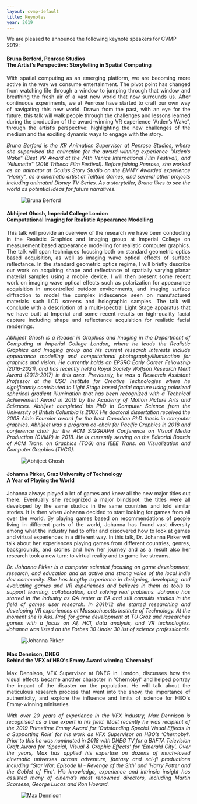 ```yaml
---
layout: cvmp-default
title: Keynotes
year: 2019
---
```


We are pleased to announce the following keynote speakers for CVMP 2019:


<a name="BB" />
<div class="row">
<div class="col-xs-12 col-sm-7 col-md-8 col-lg-9" markdown="1" style="text-align: justify">

#### Bruna Berford, Penrose Studios<br>The Artist’s Perspective: Storytelling in Spatial Computing

With spatial computing as an emerging platform, we are becoming more active in the way we consume entertainment. The pivot point has changed from watching life through a window to jumping through that window and breathing the fresh air of a vast new world that now surrounds us. After continuous experiments, we at Penrose have started to craft our own way of navigating this new world. Drawn from the past, with an eye for the future, this talk will walk people through the challenges and lessons learned during the production of the award-winning VR experience “Arden’s Wake”, through the artist’s perspective: highlighting the new challenges of the medium and the exciting dynamic ways to engage with the story.


*Bruna Berford is the XR Animation Supervisor at Penrose Studios, where she supervised the animation for the award-winning experience "Arden’s Wake" (Best VR Award at the 74th Venice International Film Festival), and “Allumette" (2016 Tribeca Film Festival). Before joining Penrose, she worked as an animator at Oculus Story Studio on the EMMY Awarded experience "Henry", as a cinematic artist at Telltale Games, and several other projects including animated Disney TV Series. As a storyteller, Bruna likes to see the world as potential ideas for future narratives.*

</div>

<figure class="col-xs-6 col-sm-5 col-md-4 col-lg-3">
  <img src="{{site.url}}/img/2019/keynotes/bruna-berford .jpg" class="img-responsive img-thumbnail" alt="Bruna Berford " title="Bruna Berford">
</figure>

</div>


<a name="AG" />
<div class="row">
<div class="col-xs-12 col-sm-7 col-md-8 col-lg-9" markdown="1" style="text-align: justify">

#### Abhijeet Ghosh, Imperial College London<br>Computational Imaging for Realistic Appearance Modelling

This talk will provide an overview of the research we have been conducting in the Realistic Graphics and Imaging group at Imperial College on measurement based appearance modelling for realistic computer graphics. The talk will span techniques focusing both on standard geometric optics based acquisition, as well as imaging wave optical effects of surface reflectance. In the standard geometric optics regime, I will briefly describe our work on acquiring shape and reflectance of spatially varying planar material samples using a mobile device. I will then present some recent work on imaging wave optical effects such as polarization for appearance acquisition in uncontrolled outdoor environments, and imaging surface diffraction to model the complex iridescence seen on manufactured materials such LCD screens and holographic samples. The talk will conclude with a description of a multi-spectral Light Stage apparatus that we have built at Imperial and some recent results on high-quality facial capture including shape and reflectance acquisition for realistic facial renderings.

*Abhijeet Ghosh is a Reader in Graphics and Imaging in the Department of Computing at Imperial College London, where he leads the Realistic Graphics and Imaging group and his current research interests include appearance modelling and computational photography/illumination for graphics and vision. He currently holds an EPSRC Early Career Fellowship (2016-2021), and has recently held a Royal Society Wolfson Research Merit Award (2013-2017) in this area. Previously, he was a Research Assistant Professor at the USC Institute for Creative Technologies where he significantly contributed to Light Stage based facial capture using polarized spherical gradient illumination that has been recognized with a Technical Achievement Award in 2019 by the Academy of Motion Picture Arts and Sciences. Abhijeet completed his PhD in Computer Science from the University of British Columbia is 2007. His doctoral dissertation received the 2008 Alain Fournier award for the best Canadian PhD thesis in computer graphics. Abhijeet was a program co-chair for Pacific Graphics in 2018 and conference chair for the ACM SIGGRAPH Conference on Visual Media Production (CVMP) in 2018. He is currently serving on the Editorial Boards of ACM Trans. on Graphics (TOG) and IEEE Trans. on Visualization and Computer Graphics (TVCG).*

</div>

<figure class="col-xs-6 col-sm-5 col-md-4 col-lg-3">
  <img src="{{site.url}}/img/2019/keynotes/abhijeet-ghosh.jpg" class="img-responsive img-thumbnail" alt="Abhijeet Ghosh" title="Abhijeet Ghosh">
</figure>

</div>





<a name="JP" />
<div class="row">
<div class="col-xs-12 col-sm-7 col-md-8 col-lg-9" markdown="1" style="text-align: justify">

#### Johanna Pirker, Graz University of Technology<br>A Year of Playing the World

Johanna always played a lot of games and knew all the new major titles out there. Eventually she recognized a major blindspot: the titles were all developed by the same studios in the same countries and told similar stories. It is then when Johanna decided to start looking for games from all over the world. By playing games based on recommendations of people living in different parts of the world, Johanna has found vast diversity among what the industry had to offer and discovered how to look at games and virtual experiences in a different way.
In this talk, Dr. Johanna Pirker will talk about her experiences playing games from different countries, genres, backgrounds, and stories and how her journey and as a result also her research took a new turn: to virtual reality and to game live streams.

*Dr. Johanna Pirker is a computer scientist focusing on game development, research, and education and an active and strong voice of the local indie dev community. She has lengthy experience in designing, developing, and evaluating games and VR experiences and believes in them as tools to support learning, collaboration, and solving real problems. Johanna has started in the industry as QA tester at EA and still consults studios in the field of games user research. In 2011/12 she started researching and developing VR experiences at Massachusetts Institute of Technology. At the moment she is Ass. Prof. for game
development at TU Graz and researches games with a focus on AI, HCI, data analysis, and VR technologies. Johanna was listed on the Forbes 30 Under 30 list of science professionals.*

</div>

<figure class="col-xs-6 col-sm-5 col-md-4 col-lg-3">
  <img src="{{site.url}}/img/2019/keynotes/johanna-pirker.jpg" class="img-responsive img-thumbnail" alt="Johanna Pirker" title="Johanna Pirker">
</figure>

</div>



<a name="MD" />
<div class="row">
<div class="col-xs-12 col-sm-7 col-md-8 col-lg-9" markdown="1" style="text-align: justify">

#### Max Dennison, DNEG<br>Behind the VFX of HBO's Emmy Award winning 'Chernobyl'

Max Dennison, VFX Supervisor at DNEG in London, discusses how the visual effects became another character in 'Chernobyl' and helped portray the impact of the disaster on the population. He will talk about the meticulous research process that went into the show, the importance of authenticity, and explore the influence and limits of science for HBO's Emmy-winning miniseries. 

*With over 20 years of experience in the VFX industry, Max Dennison is recognised as a true expert in his field. Most recently he was recipient of the 2019 Primetime Emmy Award for ‘Outstanding Special Visual Effects in a Supporting Role’ for his work as VFX Supervisor on HBO’s ‘Chernobyl’. Prior to this he was nominated in 2018 with DNEG TV for a BAFTA Television Craft Award for ‘Special, Visual & Graphic Effects’ for ‘Emerald City’. Over the years, Max has applied his expertise on dozens of much-loved cinematic universes across adventure, fantasy and sci-fi productions including “Star War: Episode III - Revenge of the Sith’ and ‘Harry Potter and the Goblet of Fire’. His knowledge, experience and intrinsic insight has assisted many of cinema’s most renowned directors, including Martin Scorsese, George Lucas and Ron Howard.*

</div>

<figure class="col-xs-6 col-sm-5 col-md-4 col-lg-3">
  <img src="{{site.url}}/img/2019/keynotes/max-dennsion.jpg" class="img-responsive img-thumbnail" alt="Max Dennison" title="Max Dennison">
</figure>

</div>

